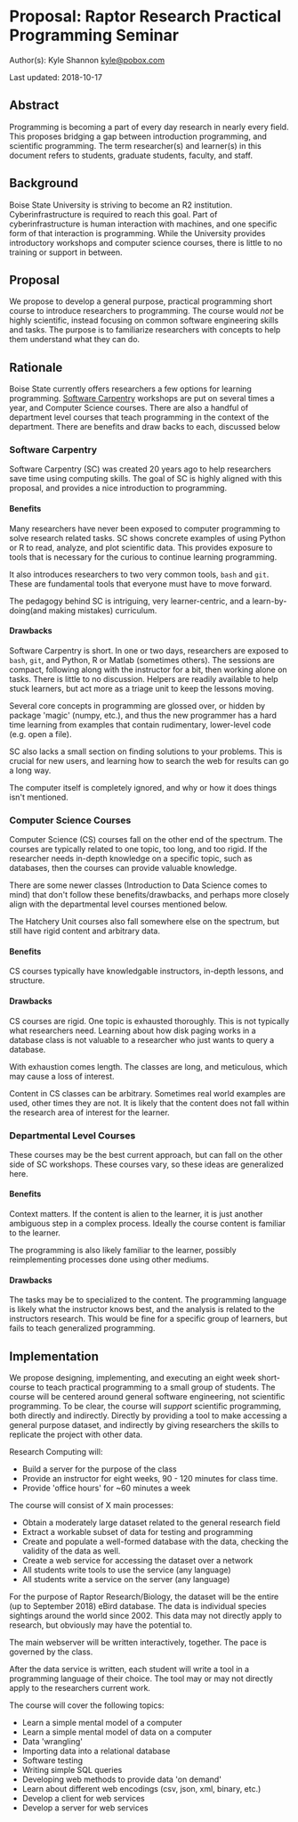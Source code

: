 # Proposal: Raptor Research Practical Programming Seminar

Author(s): Kyle Shannon <kyle@pobox.com>

Last updated: 2018-10-17

## Abstract

Programming is becoming a part of every day research in nearly every field.
This proposes bridging a gap between introduction programming, and scientific
programming.  The term researcher(s) and learner(s) in this document refers to
students, graduate students, faculty, and staff.

## Background

Boise State University is striving to become an R2 institution.
Cyberinfrastructure is required to reach this goal.  Part of
cyberinfrastructure is human interaction with machines, and one specific form
of that interaction is programming.  While the University provides introductory
workshops and computer science courses, there is little to no training or
support in between.

## Proposal

We propose to develop a general purpose, practical programming short course to
introduce researchers to programming.  The course would _not_ be highly
scientific, instead focusing on common software engineering skills and tasks.
The purpose is to familiarize researchers with concepts to help them understand
what they can do.

## Rationale

Boise State currently offers researchers a few options for learning
programming.  [Software Carpentry](https://software-carpentry.org/) workshops
are put on several times a year, and Computer Science courses.  There
are also a handful of department level courses that teach programming in the
context of the department.  There are benefits and draw backs to each,
discussed below

### Software Carpentry

Software Carpentry (SC) was created 20 years ago to help researchers save time using
computing skills.  The goal of SC is highly aligned with this proposal, and
provides a nice introduction to programming.

#### Benefits
Many researchers have never been exposed to computer programming to solve
research related tasks.  SC shows concrete examples of using Python or R to
read, analyze, and plot scientific data.  This provides exposure to tools that
is necessary for the curious to continue learning programming.

It also introduces researchers to two very common tools, `bash` and `git`.
These are fundamental tools that everyone must have to move forward.

The pedagogy behind SC is intriguing, very learner-centric, and a
learn-by-doing(and making mistakes) curriculum.

#### Drawbacks
Software Carpentry is short.  In one or two days, researchers are exposed to
`bash`, `git`, and Python, R or Matlab (sometimes others).  The sessions are
compact, following along with the instructor for a bit, then working alone on
tasks.  There is little to no discussion.  Helpers are readily available to
help stuck learners, but act more as a triage unit to keep the lessons moving.

Several core concepts in programming are glossed over, or hidden by package
'magic' (numpy, etc.), and thus the new programmer has a hard time learning
from examples that contain rudimentary, lower-level code (e.g. open a file).

SC also lacks a small section on finding solutions to your problems.  This is
crucial for new users, and learning how to search the web for results can go a
long way.

The computer itself is completely ignored, and why or how it does things isn't
mentioned.

### Computer Science Courses
Computer Science (CS) courses fall on the other end of the spectrum.  The courses
are typically related to one topic, too long, and too rigid.  If the researcher
needs in-depth knowledge on a specific topic, such as databases, then the
courses can provide valuable knowledge.

There are some newer classes (Introduction to Data Science comes to mind) that
don't follow these benefits/drawbacks, and perhaps more closely align with the
departmental level courses mentioned below.

The Hatchery Unit courses also fall somewhere else on the spectrum, but still
have rigid content and arbitrary data.

#### Benefits
CS courses typically have knowledgable instructors, in-depth lessons, and
structure.

#### Drawbacks
CS courses are rigid.  One topic is exhausted thoroughly.  This is not
typically what researchers need.  Learning about how disk paging works in a
database class is not valuable to a researcher who just wants to query a
database.

With exhaustion comes length.  The classes are long, and meticulous, which may
cause a loss of interest.

Content in CS classes can be arbitrary.  Sometimes real world examples are
used, other times they are not.  It is likely that the content does not fall
within the research area of interest for the learner.

### Departmental Level Courses
These courses may be the best current approach, but can fall on the other side
of SC workshops.  These courses vary, so these ideas are generalized here.

#### Benefits
Context matters.  If the content is alien to the learner, it is just another
ambiguous step in a complex process.  Ideally the course content is familiar to
the learner.

The programming is also likely familiar to the learner, possibly reimplementing
processes done using other mediums.

#### Drawbacks
The tasks may be to specialized to the content.  The programming language is
likely what the instructor knows best, and the analysis is related to the
instructors research.  This would be fine for a specific group of learners, but
fails to teach generalized programming.

## Implementation
We propose designing, implementing, and executing an eight week short-course to
teach practical programming to a small group of students.  The course will be
centered around general software engineering, not scientific programming.  To
be clear, the course will _support_ scientific programming, both directly and
indirectly.  Directly by providing a tool to make accessing a general purpose
dataset, and indirectly by giving researchers the skills to replicate the
project with other data.

Research Computing will:
- Build a server for the purpose of the class
- Provide an instructor for eight weeks, 90 - 120 minutes for class time.
- Provide 'office hours' for ~60 minutes a week

The course will consist of X main processes:
- Obtain a moderately large dataset related to the general research field
- Extract a workable subset of data for testing and programming
- Create and populate a well-formed database with the data, checking the
	validity of the data as well.
- Create a web service for accessing the dataset over a network
- All students write tools to use the service (any language)
- All students write a service on the server (any language)

For the purpose of Raptor Research/Biology, the dataset will be the entire (up
to September 2018) eBird database.  The data is individual species sightings
around the world since 2002.  This data may not directly apply to research, but
obviously may have the potential to.

The main webserver will be written interactively, together.  The pace is
governed by the class.

After the data service is written, each student will write a tool in a
programming language of their choice.  The tool may or may not directly apply
to the researchers current work.

The course will cover the following topics:
- Learn a simple mental model of a computer
- Learn a simple mental model of data on a computer
- Data 'wrangling'
- Importing data into a relational database
- Software testing
- Writing simple SQL queries
- Developing web methods to provide data 'on demand'
- Learn about different web encodings (csv, json, xml, binary, etc.)
- Develop a client for web services
- Develop a server for web services

